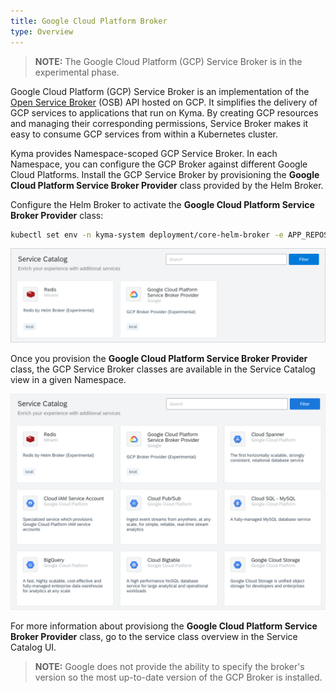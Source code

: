 ```yaml
---
title: Google Cloud Platform Broker
type: Overview
---
```


>**NOTE:** The Google Cloud Platform (GCP) Service Broker is in the experimental phase.

Google Cloud Platform (GCP) Service Broker is an implementation of the [Open Service Broker](https://www.openservicebrokerapi.org/) (OSB) API hosted on GCP. It simplifies the delivery of GCP services to applications that run on Kyma. By creating GCP resources and managing their corresponding permissions, Service Broker makes it easy to consume GCP services from within a Kubernetes cluster.

Kyma provides Namespace-scoped GCP Service Broker. In each Namespace, you can configure the GCP Broker against different Google Cloud Platforms. Install the GCP Service Broker by provisioning the **Google Cloud Platform Service Broker Provider** class provided by the Helm Broker. 

Configure the Helm Broker to activate the **Google Cloud Platform Service Broker Provider** class:
```bash
kubectl set env -n kyma-system deployment/core-helm-broker -e APP_REPOSITORY_URLS="https://github.com/kyma-project/bundles/releases/download/latest/index.yaml"
```

![Service Catalog view without GCP Classes](assets/003-gcp-provider-class.png)

Once you provision the **Google Cloud Platform Service Broker Provider** class, the GCP Service Broker classes are available in the Service Catalog view in a given Namespace.

![Service Catalog view without GCP Classes](assets/003-gcp-broker-classes.png)

For more information about provisiong the **Google Cloud Platform Service Broker Provider** class, go to the service class overview in the Service Catalog UI.

>**NOTE:** Google does not provide the ability to specify the broker's version so the most up-to-date version of the GCP Broker is installed.
